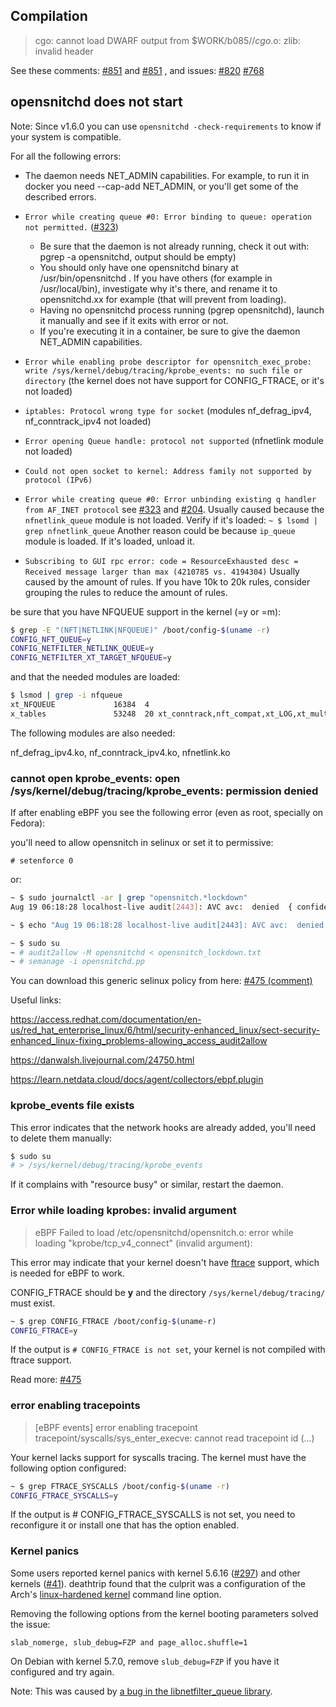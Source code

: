 
## Compilation

> cgo: cannot load DWARF output from $WORK/b085//_cgo_.o: zlib: invalid header

See these comments: [#851](https://github.com/evilsocket/opensnitch/issues/851#issuecomment-1434624041) and [#851](https://github.com/evilsocket/opensnitch/issues/851#issuecomment-1434611009) , and issues: [#820](https://github.com/evilsocket/opensnitch/issues/820) [#768](https://github.com/evilsocket/opensnitch/issues/768)


## opensnitchd does not start

Note: Since v1.6.0 you can use `opensnitchd -check-requirements` to know if your system is compatible.

For all the following errors:

* The daemon needs NET_ADMIN capabilities. For example, to run it in docker you need --cap-add NET_ADMIN, or you'll get some of the described errors.
* `Error while creating queue #0: Error binding to queue: operation not permitted.` ([#323](https://github.com/evilsocket/opensnitch/issues/323))
     - Be sure that the daemon is not already running, check it out with: pgrep -a opensnitchd, output should be empty)
     - You should only have one opensnitchd binary at /usr/bin/opensnitchd . If you have others (for example in /usr/local/bin), investigate why it's there, and rename it to opensnitchd.xx for example (that will prevent from loading).
     - Having no opensnitchd process running (pgrep opensnitchd), launch it manually and see if it exits with error or not.
     - If you're executing it in a container, be sure to give the daemon NET_ADMIN capabilities.

* `Error while enabling probe descriptor for opensnitch_exec_probe: write /sys/kernel/debug/tracing/kprobe_events: no such file or directory` (the kernel does not have support for CONFIG_FTRACE, or it's not loaded)
* `iptables: Protocol wrong type for socket` (modules nf_defrag_ipv4, nf_conntrack_ipv4 not loaded)
* `Error opening Queue handle: protocol not supported` (nfnetlink module not loaded)
* `Could not open socket to kernel: Address family not supported by protocol (IPv6)`
* `Error while creating queue #0: Error unbinding existing q handler from AF_INET protocol` see [#323](https://github.com/evilsocket/opensnitch/issues/323) and [#204](https://github.com/evilsocket/opensnitch/issues/204#issuecomment-802932344).
   Usually caused because the `nfnetlink_queue` module is not loaded. Verify if it's loaded: `~ $ lsomd | grep nfnetlink_queue`
   Another reason could be because `ip_queue` module is loaded. If it's loaded, unload it.
* `Subscribing to GUI rpc error: code = ResourceExhausted desc = Received message larger than max (4210785 vs. 4194304)`
   Usually caused by the amount of rules. If you have 10k to 20k rules, consider grouping the rules to reduce the amount of rules.

be sure that you have NFQUEUE support in the kernel (=y or =m):

```bash
$ grep -E "(NFT|NETLINK|NFQUEUE)" /boot/config-$(uname -r)
CONFIG_NFT_QUEUE=y
CONFIG_NETFILTER_NETLINK_QUEUE=y
CONFIG_NETFILTER_XT_TARGET_NFQUEUE=y
```

and that the needed modules are loaded:

```bash
$ lsmod | grep -i nfqueue
xt_NFQUEUE             16384  4
x_tables               53248  20 xt_conntrack,nft_compat,xt_LOG,xt_multiport,xt_tcpudp,xt_addrtype,xt_CHECKSUM,xt_recent,xt_nat,ip6t_rt,xt_set,ip6_tables,ipt_REJECT,ip_tables,xt_limit,xt_hl,xt_MASQUERADE,ip6t_REJECT,xt_NFQUEUE,xt_mark
```

The following modules are also needed:

nf_defrag_ipv4.ko, nf_conntrack_ipv4.ko, nfnetlink.ko


### cannot open kprobe_events: open /sys/kernel/debug/tracing/kprobe_events: permission denied

If after enabling eBPF you see the following error (even as root, specially on Fedora):

you'll need to allow opensnitch in selinux or set it to permissive:

`# setenforce 0`

or:

```bash
~ $ sudo journalctl -ar | grep "opensnitch.*lockdown"
Aug 19 06:18:28 localhost-live audit[2443]: AVC avc:  denied  { confidentiality } for  pid=2443 comm=opensnitchd lockdown_reason=use of tracefs scontext=system_u:system_r:unconfined_service_t:s0 tcontext=system_u:system_r:unconfined_service_t:s0 tclass=lockdown permissive=0

~ $ echo "Aug 19 06:18:28 localhost-live audit[2443]: AVC avc:  denied  { confidentiality } for  pid=2443 comm=opensnitchd lockdown_reason=use of tracefs scontext=system_u:system_r:unconfined_service_t:s0 tcontext=system_u:system_r:unconfined_service_t:s0 tclass=lockdown permissive=0" > opensnitch_lockdown.txt

~ $ sudo su
~ # audit2allow -M opensnitchd < opensnitch_lockdown.txt
~ # semanage -i opensnitchd.pp
```

You can download this generic selinux policy from here: [#475 (comment)](https://github.com/evilsocket/opensnitch/issues/475#issuecomment-901838324)

Useful links:

https://access.redhat.com/documentation/en-us/red_hat_enterprise_linux/6/html/security-enhanced_linux/sect-security-enhanced_linux-fixing_problems-allowing_access_audit2allow

https://danwalsh.livejournal.com/24750.html

https://learn.netdata.cloud/docs/agent/collectors/ebpf.plugin


### kprobe_events file exists

This error indicates that the network hooks are already added, you'll need to delete them manually:

```bash
$ sudo su
# > /sys/kernel/debug/tracing/kprobe_events
```

If it complains with "resource busy" or similar, restart the daemon.


### Error while loading kprobes: invalid argument

> eBPF Failed to load /etc/opensnitchd/opensnitch.o: error while loading "kprobe/tcp_v4_connect" (invalid argument):

This error may indicate that your kernel doesn't have [ftrace](https://www.kernel.org/doc/html/latest/trace/ftrace.html) support, which is needed for eBPF to work.

CONFIG_FTRACE should be **y** and the directory `/sys/kernel/debug/tracing/` must exist.

```bash
~ $ grep CONFIG_FTRACE /boot/config-$(uname-r)
CONFIG_FTRACE=y
```

If the output is `# CONFIG_FTRACE is not set`, your kernel is not compiled with ftrace support.

Read more: [#475](https://github.com/evilsocket/opensnitch/issues/475)


### error enabling tracepoints

> [eBPF events] error enabling tracepoint tracepoint/syscalls/sys_enter_execve: cannot read tracepoint id (...)

Your kernel lacks support for syscalls tracing. The kernel must have the following option configured:

```bash
~ $ grep FTRACE_SYSCALLS /boot/config-$(uname -r)
CONFIG_FTRACE_SYSCALLS=y
```

If the output is # CONFIG_FTRACE_SYSCALLS is not set, you need to reconfigure it or install one that has the option enabled.


### Kernel panics

Some users reported kernel panics with kernel 5.6.16 ([#297](https://github.com/evilsocket/opensnitch/issues/297)) and other kernels ([#41](https://github.com/evilsocket/opensnitch/issues/41)). deathtrip found that the culprit was a configuration of the Arch's [linux-hardened kernel](https://www.archlinux.org/packages/extra/x86_64/linux-hardened/) command line option.

Removing the following options from the kernel booting parameters solved the issue:

`slab_nomerge, slub_debug=FZP and page_alloc.shuffle=1`

On Debian with kernel 5.7.0, remove `slub_debug=FZP` if you have it configured and try again.

Note: This was caused by [a bug in the libnetfilter_queue library](https://bugzilla.netfilter.org/show_bug.cgi?id=1440).
